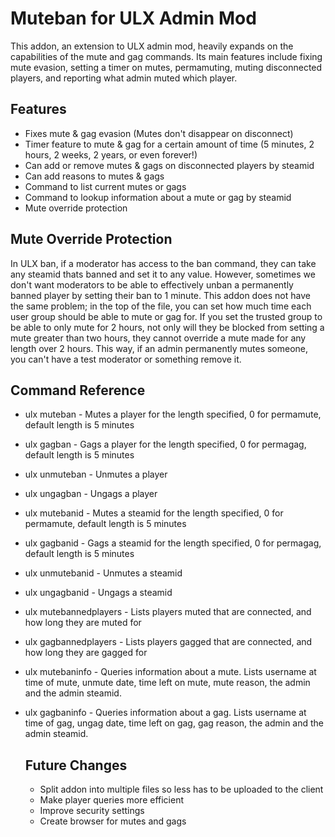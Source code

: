 # Muteban for ULX Admin Mod
This addon, an extension to ULX admin mod, heavily expands on the capabilities of the mute and gag commands. Its main features include fixing mute evasion, setting a timer on mutes, permamuting, muting disconnected players, and reporting what admin muted which player.
## Features
- Fixes mute & gag evasion (Mutes don't disappear on disconnect)
- Timer feature to mute & gag for a certain amount of time (5 minutes, 2 hours, 2 weeks, 2 years, or even forever!)
- Can add or remove mutes & gags on disconnected players by steamid
- Can add reasons to mutes & gags
- Command to list current mutes or gags
- Command to lookup information about a mute or gag by steamid
- Mute override protection

## Mute Override Protection
In ULX ban, if a moderator has access to the ban command, they can take any steamid thats banned and set it to any value. However, sometimes we don't want moderators to be able to effectively unban a permanently banned player by setting their ban to 1 minute. This addon does not have the same problem; in the top of the file, you can set how much time each user group should be able to mute or gag for. If you set the trusted group to be able to only mute for 2 hours, not only will they be blocked from setting a mute greater than two hours, they cannot override a mute made for any length over 2 hours. This way, if an admin permanently mutes someone, you can't have a test moderator or something remove it.

## Command Reference
- ulx muteban <ply> <length> <reason> - Mutes a player for the length specified, 0 for permamute, default length is 5 minutes
- ulx gagban <ply> <length> <reason> - Gags a player for the length specified, 0 for permagag, default length is 5 minutes
- ulx unmuteban <ply> - Unmutes a player
- ulx ungagban <ply> - Ungags a player
- ulx mutebanid <steamid> <length> <reason> - Mutes a steamid for the length specified, 0 for permamute, default length is 5 minutes
- ulx gagbanid <steamid> <length> <reason> - Gags a steamid for the length specified, 0 for permagag, default length is 5 minutes
- ulx unmutebanid <steamid> - Unmutes a steamid
- ulx ungagbanid <steamid> - Ungags a steamid
- ulx mutebannedplayers - Lists players muted that are connected, and how long they are muted for
- ulx gagbannedplayers - Lists players gagged that are connected, and how long they are gagged for
- ulx mutebaninfo <steamid> - Queries information about a mute. Lists username at time of mute, unmute date, time left on mute, mute reason, the admin and the admin steamid.
- ulx gagbaninfo <steamid> - Queries information about a gag. Lists username at time of gag, ungag date, time left on gag, gag reason, the admin and the admin steamid.

  ## Future Changes
  - Split addon into multiple files so less has to be uploaded to the client
  - Make player queries more efficient
  - Improve security settings
  - Create browser for mutes and gags
